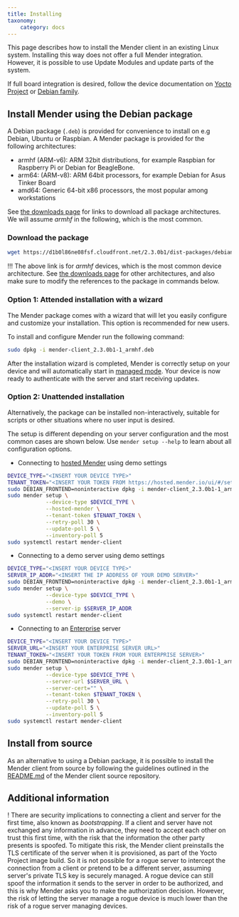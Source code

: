 ```yaml
---
title: Installing
taxonomy:
    category: docs
---
```


This page describes how to install the Mender client in an existing Linux system. Installing this way does not offer a full Mender integration. However, it is possible to use Update Modules and update parts of the system.

If full board integration is desired, follow the device documentation on [Yocto Project](../../devices/yocto-project) or [Debian family](../../devices/debian-family).


## Install Mender using the Debian package

A Debian package (`.deb`) is provided for convenience to install on e.g Debian, Ubuntu or Raspbian. A Mender package is provided for the following architectures:

- armhf (ARM-v6): ARM 32bit distributions, for example Raspbian for Raspberry Pi or Debian for BeagleBone.
- arm64: (ARM-v8): ARM 64bit processors, for example Debian for Asus Tinker Board
- amd64: Generic 64-bit x86 processors, the most popular among workstations

See [the downloads page](../../downloads) for links to download all package architectures. We will assume *armhf* in the following, which is the most common.


### Download the package

<!--AUTOVERSION: "cloudfront.net/%/"/mender "mender-client_%-1_armhf.deb"/mender -->
```bash
wget https://d1b0l86ne08fsf.cloudfront.net/2.3.0b1/dist-packages/debian/armhf/mender-client_2.3.0b1-1_armhf.deb
```

!!! The above link is for *armhf* devices, which is the most common device architecture. See [the downloads page](../../downloads) for other architectures, and also make sure to modify the references to the package in commands below.


### Option 1: Attended installation with a wizard

The Mender package comes with a wizard that will let you easily configure and
customize your installation. This option is recommended for new users.

To install and configure Mender run the following command:

<!--AUTOVERSION: "mender-client_%-1_armhf.deb"/mender -->
```bash
sudo dpkg -i mender-client_2.3.0b1-1_armhf.deb
```

After the installation wizard is completed, Mender is correctly setup on your
device and will automatically start in [managed
mode](../../architecture/overview#modes-of-operation). Your device is now ready
to authenticate with the server and start receiving updates.


### Option 2: Unattended installation

Alternatively, the package can be installed non-interactively,
suitable for scripts or other situations where no user
input is desired.

The setup is different depending on your server configuration and the most common cases
are shown below. Use `mender setup --help` to learn about all configuration options.

- Connecting to [hosted Mender](https://hosted.mender.io) using demo settings

<!--AUTOVERSION: "cloudfront.net/%/"/mender "mender-client_%-1_armhf.deb"/mender -->
```bash
DEVICE_TYPE="<INSERT YOUR DEVICE TYPE>"
TENANT_TOKEN="<INSERT YOUR TOKEN FROM https://hosted.mender.io/ui/#/settings/my-organization>"
sudo DEBIAN_FRONTEND=noninteractive dpkg -i mender-client_2.3.0b1-1_armhf.deb
sudo mender setup \
            --device-type $DEVICE_TYPE \
            --hosted-mender \
            --tenant-token $TENANT_TOKEN \
            --retry-poll 30 \
            --update-poll 5 \
            --inventory-poll 5
sudo systemctl restart mender-client
```

- Connecting to a demo server using demo settings

<!--AUTOVERSION: "cloudfront.net/%/"/mender "mender-client_%-1_armhf.deb"/mender -->
```bash
DEVICE_TYPE="<INSERT YOUR DEVICE TYPE>"
SERVER_IP_ADDR="<INSERT THE IP ADDRESS OF YOUR DEMO SERVER>"
sudo DEBIAN_FRONTEND=noninteractive dpkg -i mender-client_2.3.0b1-1_armhf.deb
sudo mender setup \
            --device-type $DEVICE_TYPE \
            --demo \
            --server-ip $SERVER_IP_ADDR
sudo systemctl restart mender-client
```

- Connecting to an [Enterprise](https://mender.io/products/mender-enterprise) server

<!--AUTOVERSION: "cloudfront.net/%/"/mender "mender-client_%-1_armhf.deb"/mender -->
```bash
DEVICE_TYPE="<INSERT YOUR DEVICE TYPE>"
SERVER_URL="<INSERT YOUR ENTERPRISE SERVER URL>"
TENANT_TOKEN="<INSERT YOUR TOKEN FROM YOUR ENTERPRISE SERVER>"
sudo DEBIAN_FRONTEND=noninteractive dpkg -i mender-client_2.3.0b1-1_armhf.deb
sudo mender setup \
            --device-type $DEVICE_TYPE \
            --server-url $SERVER_URL \
            --server-cert="" \
            --tenant-token $TENANT_TOKEN \
            --retry-poll 30 \
            --update-poll 5 \
            --inventory-poll 5
sudo systemctl restart mender-client
```

## Install from source

<!--AUTOVERSION: "mender/tree/%#installing-from-source"/mender -->
As an alternative to using a Debian package, it is possible to install the Mender client from source by following the guidelines outlined in the [README.md](https://github.com/mendersoftware/mender/tree/2.3.0b1#installing-from-source) of the Mender client source repository.


## Additional information

! There are security implications to connecting a client and server for the first time, also known as *bootstrapping*. If a client and server have not exchanged any information in advance, they need to accept each other on trust this first time, with the risk that the information the other party presents is spoofed. To mitigate this risk, the Mender client preinstalls the TLS certificate of the server when it is provisioned, as part of the Yocto Project image build. So it is not possible for a rogue server to intercept the connection from a client or pretend to be a different server, assuming server's private TLS key is securely managed. A rogue device can still spoof the information it sends to the server in order to be authorized, and this is why Mender asks you to make the authorization decision. However, the risk of letting the server manage a rogue device is much lower than the risk of a rogue server managing devices.

